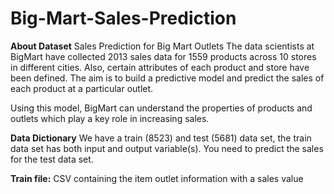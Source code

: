 # Big-Mart-Sales-Prediction

**About Dataset**
Sales Prediction for Big Mart Outlets
The data scientists at BigMart have collected 2013 sales data for 1559 products across 10 stores in different cities. Also, certain attributes of each product and store have been defined. The aim is to build a predictive model and predict the sales of each product at a particular outlet.

Using this model, BigMart can understand the properties of products and outlets which play a key role in increasing sales.

**Data Dictionary**
We have a train (8523) and test (5681) data set, the train data set has both input and output variable(s). You need to predict the sales for the test data set.

**Train file:**
CSV containing the item outlet information with a sales value
